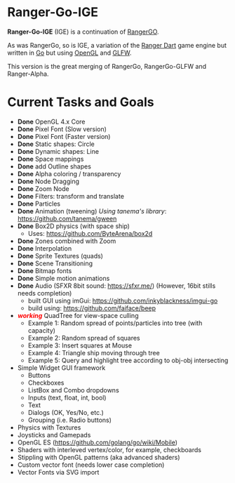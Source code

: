 # Ranger-Go-IGE
**Ranger-Go-IGE** (IGE) is a continuation of [RangerGO](https://github.com/wdevore/RangerGo).

As was RangerGo, so is IGE, a variation of the [Ranger Dart](https://github.com/wdevore/Ranger-Dart) game engine but written in [Go](https://golang.org/) but using [OpenGL](https://www.opengl.org/) and [GLFW](https://www.glfw.org/).

This version is the great merging of RangerGo, RangerGo-GLFW and Ranger-Alpha.

# Current Tasks and Goals
* **Done** OpenGL 4.x Core
* **Done** Pixel Font (Slow version)
* **Done** Pixel Font (Faster version)
* **Done** Static shapes: Circle
* **Done** Dynamic shapes: Line
* **Done** Space mappings
* **Done** add Outline shapes
* **Done** Alpha coloring / transparency
* **Done** Node Dragging
* **Done** Zoom Node
* **Done** Filters: transform and translate
* **Done** Particles
* **Done** Animation (tweening) *Using tanema's library*: https://github.com/tanema/gween
* **Done** Box2D physics (with space ship)
  * Uses: https://github.com/ByteArena/box2d
* **Done** Zones combined with Zoom
* **Done** Interpolation
* **Done** Sprite Textures (quads)
* **Done** Scene Transitioning
* **Done** Bitmap fonts
* **Done** Simple motion animations
* **Done** Audio (SFXR 8bit sound: https://sfxr.me/) (However, 16bit stills needs completion)
  * built GUI using imGui: https://github.com/inkyblackness/imgui-go
  * build using: https://github.com/faiface/beep
* <b style="color:red">*working*</b> QuadTree for view-space culling
  * Example 1: Random spread of points/particles into tree (with capacity)
  * Example 2: Random spread of squares
  * Example 3: Insert squares at Mouse
  * Example 4: Triangle ship moving through tree
  * Example 5: Query and highlight tree according to obj-obj intersecting
* Simple Widget GUI framework
  * Buttons
  * Checkboxes
  * ListBox and Combo dropdowns
  * Inputs (text, float, int, bool)
  * Text
  * Dialogs (OK, Yes/No, etc.)
  * Grouping (i.e. Radio buttons)
* Physics with Textures
* Joysticks and Gamepads
* OpenGL ES (https://github.com/golang/go/wiki/Mobile)
* Shaders with interleved vertex/color, for example, checkboards
* Stippling with OpenGL patterns (aka advanced shaders)
* Custom vector font (needs lower case completion)
* Vector Fonts via SVG import
